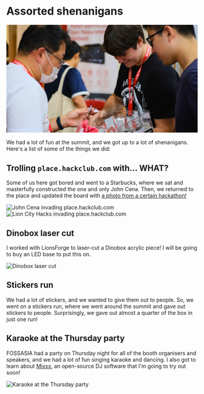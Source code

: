 # Assorted shenanigans

![Stickers run](photos/stickers-run.jpg)

We had a lot of fun at the summit, and we got up to a lot of shenanigans. Here's a list of some of the things we did:

## Trolling `place.hackclub.com` with... WHAT?

Some of us here got bored and went to a Starbucks, where we sat and masterfully constructed the one and only John Cena. Then, we returned to the place and updated the board with [a photo from a certain hackathon!](https://lioncityhacks.com/)

![John Cena invading place.hackclub.com](https://cloud-efpbdnesi-hack-club-bot.vercel.app/0dcccf688-3055-41f5-8dbc-9f7757f034d9-img_5620.jpg)
![Lion City Hacks invading place.hackclub.com](https://cloud-llu9hja5k-hack-club-bot.vercel.app/0ab255b7d-80e0-42c1-a5fc-94446be32d78-img_5625.png)

## Dinobox laser cut

I worked with LionsForge to laser-cut a Dinobox acrylic piece! I will be going to buy an LED base to put this on.

![Dinobox laser cut](https://cloud-ixijale3c-hack-club-bot.vercel.app/0ca9e331c-a851-4f02-b249-26a4a731b457-img_5624.jpg)

## Stickers run

We had a lot of stickers, and we wanted to give them out to people. So, we went on a stickers run, where we went around the summit and gave out stickers to people. Surprisingly, we gave out almost a quarter of the box in just one run!

## Karaoke at the Thursday party

FOSSASIA had a party on Thursday night for all of the booth organisers and speakers, and we had a lot of fun singing karaoke and dancing. I also got to learn about [Mixxx](https://mixxx.org/), an open-source DJ software that I'm going to try out soon!

![Karaoke at the Thursday party](https://cloud-qyrn734sz-hack-club-bot.vercel.app/0image.png)
